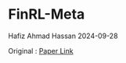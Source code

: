 # FinRL-Meta
Hafiz Ahmad Hassan
2024-09-28

Original : [Paper Link](https://arxiv.org/pdf/2211.03107)
